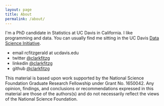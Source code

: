```yaml
---
layout: page
title: About
permalink: /about/
---
```


I'm a PhD candidate in Statistics at UC Davis in California. I like programming and data.
You can usually find me sitting in the UC Davis [Data Science
Initiative](http://dsi.ucdavis.edu/).

- email rcfitzgerald at ucdavis.edu
- twitter [@clarkfitzg](https://twitter.com/clarkfitzg)
- linkedin [@clarkfitzg](https://www.linkedin.com/in/clarkfitzg/)
- github [@clarkfitzg](https://github.com/clarkfitzg)

This material is based upon work supported by the National Science
Foundation Graduate Research Fellowship under Grant No. 1650042.
Any opinion, findings, and conclusions or recommendations expressed in
this material are those of the authors(s) and do not necessarily reflect
the views of the National Science Foundation.
